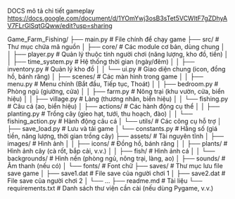 DOCS mô tả chi tiết gameplay 
https://docs.google.com/document/d/1YOmYwj3osB3sTet5VCWltF7gZDhyAV7FLrGlSqtGQww/edit?usp=sharing

Game_Farm_Fishing/
├── main.py                 # File chính để chạy game
├── src/                    # Thư mục chứa mã nguồn
│   ├── core/               # Các module cơ bản, dùng chung
│   │   ├── player.py       # Quản lý thuộc tính người chơi (năng lượng, kho đồ, tiền)
│   │   ├── time_system.py  # Hệ thống thời gian (ngày/đêm)
│   │   ├── inventory.py    # Quản lý kho đồ
│   │   └── ui.py           # Giao diện chung (icon, đồng hồ, bánh răng)
│   ├── scenes/             # Các màn hình trong game
│   │   ├── menu.py         # Menu chính (Bắt đầu, Tiếp tục, Thoát)
│   │   ├── bedroom.py      # Phòng ngủ (giường, cửa)
│   │   ├── farm.py         # Nông trại (khu vườn, cửa, biển hiệu)
│   │   ├── village.py      # Làng (thương nhân, biển hiệu)
│   │   └── fishing.py      # Câu cá (ao, biển hiệu)
│   ├── actions/            # Các hành động cụ thể
│   │   ├── planting.py     # Trồng cây (gieo hạt, tưới, thu hoạch, đào)
│   │   └── fishing_action.py # Hành động câu cá
│   └── utils/              # Các công cụ hỗ trợ
│       ├── save_load.py    # Lưu và tải game
│       └── constants.py    # Hằng số (giá tiền, năng lượng, thời gian trồng cây)
├── assets/                 # Tài nguyên tĩnh
│   ├── images/             # Hình ảnh
│   │   ├── icons/          # Đồng hồ, bánh răng
│   │   ├── plants/         # Hình ảnh cây (cà rốt, bắp cải, v.v.)
│   │   ├── fish/           # Hình ảnh cá
│   │   └── backgrounds/    # Hình nền (phòng ngủ, nông trại, làng, ao)
│   ├── sounds/             # Âm thanh (nếu có)
│   └── fonts/              # Font chữ
├── saves/                  # Thư mục lưu file save game
│   ├── save1.dat           # File save của người chơi 1
│   ├── save2.dat           # File save của người chơi 2
│   └── ...
├── readme.md               # Tài liệu
└── requirements.txt        # Danh sách thư viện cần cài (nếu dùng Pygame, v.v.)
